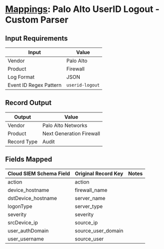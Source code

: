 # [Mappings](README.md): Palo Alto UserID Logout - Custom Parser

## Input Requirements

|Input|Value|
|-----|-----|
|Vendor|Palo Alto|
|Product|Firewall|
|Log Format|JSON|
|Event ID Regex Pattern|`userid-logout`|

## Record Output

|Output|Value|
|------|-----|
|Vendor|Palo Alto Networks|
|Product|Next Generation Firewall|
|Record Type|Audit|

## Fields Mapped

|Cloud SIEM Schema Field|Original Record Key|Notes|
|-----------------------|-------------------|-----|
|action|action||
|device_hostname|firewall_name||
|dstDevice_hostname|server_name||
|logonType|server_type||
|severity|severity||
|srcDevice_ip|source_ip||
|user_authDomain|source_user_domain||
|user_username|source_user||

